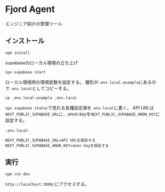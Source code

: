 # Fjord Agent

エンジニア紹介の管理ツール

## インストール

```console
npm install
```

supabaseのローカル環境の立ち上げ

```console
npx supabase start
```

ローカル環境用の環境変数を設定する。
雛形が`.env.local.example`にあるので`.env.local`としてコピーする。

```console
cp .env.local.example .env.local
```

`npx supabase status`で見れる各種設定値を`.env.local`に書く。
*API URL*は`NEXT_PUBLIC_SUPABASE_URL`に、*anon key*を`NEXT_PUBLIC_SUPABASE_ANON_KEY`に設定する。

`.env.local`:

```
NEXT_PUBLIC_SUPABASE_URL=API URLを設定する
NEXT_PUBLIC_SUPABASE_ANON_KEY=anon keyを設定する
```

## 実行

```console
npm run dev
```

`http://localhost:3000/`にアクセスする。
